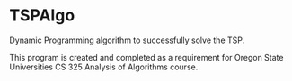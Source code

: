 # TSPAlgo
Dynamic Programming algorithm to successfully solve the TSP. 

This program is created and completed as a requirement for Oregon State Universities CS 325 Analysis of Algorithms course. 
